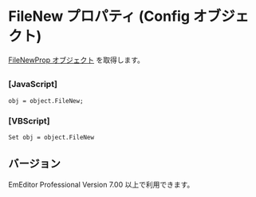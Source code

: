 # FileNew プロパティ (Config オブジェクト)

[FileNewProp オブジェクト](../file_new_prop/index) を取得します。

## 

### \[JavaScript\]

```
obj = object.FileNew;
```

### \[VBScript\]

```
Set obj = object.FileNew
```

## バージョン

EmEditor Professional Version 7.00 以上で利用できます。
